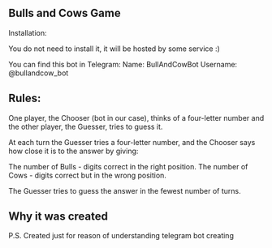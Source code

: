 Bulls and Cows Game
-------------
Installation:

You do not need to install it, it will be hosted by some service :)

You can find this bot in Telegram:
Name: BullAndCowBot
Username: @bullandcow_bot

Rules:
--------------
One player, the Chooser (bot in our case), thinks of a four-letter number and the other player, the Guesser, tries to guess it.

At each turn the Guesser tries a four-letter number, and the Chooser says how close it is to the answer by giving:

The number of Bulls - digits correct in the right position.
The number of Cows - digits correct but in the wrong position.

The Guesser tries to guess the answer in the fewest number of turns.

Why it was created
-----------
P.S. Created just for reason of understanding telegram bot creating
